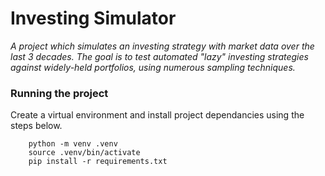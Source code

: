 # Investing Simulator
_A project which simulates an investing strategy with market data over the last 3 decades. The goal is to test automated "lazy" investing strategies against widely-held portfolios, using numerous sampling techniques._


### Running the project

Create a virtual environment and install project dependancies using the steps below. 
```
    python -m venv .venv
    source .venv/bin/activate
    pip install -r requirements.txt
```
